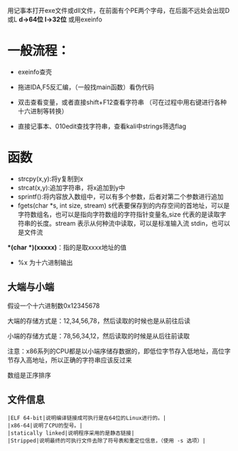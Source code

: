 
用记事本打开exe文件或dll文件，在前面有个PE两个字母，在后面不远处会出现D或L
**d->64位 l->32位**
或用exeinfo


# 一般流程：

- exeinfo查壳
- 拖进IDA,F5反汇编，（一般找main函数）看伪代码
- 双击查看变量，或者直接shift+F12查看字符串
（可在过程中用右键进行各种十六进制等转换）


- 直接记事本、010edit查找字符串，查看kali中strings筛选flag



# 函数

- strcpy(x,y):将y复制到x
- strcat(x,y):追加字符串，将x追加到y中
- sprintf():将内容放入数组中，可以有多个参数，后者对第二个参数进行追加
- fgets(char \*s, int size, stream) s代表要保存到的内存空间的首地址，可以是字符数组名，也可以是指向字符数组的字符指针变量名,size 代表的是读取字符串的长度。stream 表示从何种流中读取，可以是标准输入流 stdin，也可以是文件流

**\*(char \*)(xxxxx)**：指的是取xxxx地址的值

- %x 为十六进制输出


## 大端与小端

假设一个十六进制数0x12345678

大端的存储方式是：12,34,56,78，然后读取的时候也是从前往后读

小端的存储方式是：78,56,34,12，然后读取的时候是从后往前读取

注意：x86系列的CPU都是以小端序储存数据的，即低位字节存入低地址，高位字节存入高地址，所以正确的字符串应该反过来

数组是正序排序

## 文件信息

	|ELF 64-bit|说明编译链接成可执行是在64位的Linux进行的。|
	|x86-64|说明了CPU的型号。|
	|statically linked|说明程序采用的是静态链接|
	|Stripped|说明最终的可执行文件去除了符号表和重定位信息，（使用 -s 选项）|